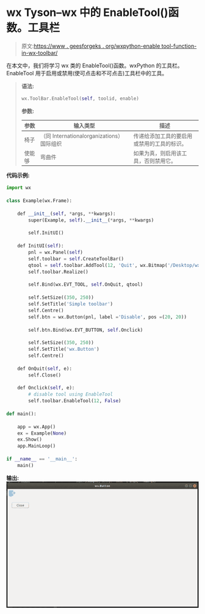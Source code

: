 # wx Tyson–wx 中的 EnableTool()函数。工具栏

> 原文:[https://www . geesforgeks . org/wxpython-enable tool-function-in-wx-toolbar/](https://www.geeksforgeeks.org/wxpython-enabletool-function-in-wx-toolbar/)

在本文中，我们将学习 wx 类的 EnableTool()函数。wxPython 的工具栏。EnableTool 用于启用或禁用(使可点击和不可点击)工具栏中的工具。

> **语法:**
> 
> ```py
> wx.ToolBar.EnableTool(self, toolid, enable)
> 
> ```
> 
> **参数:**
> 
> | 参数 | 输入类型 | 描述 |
> | --- | --- | --- |
> | 椅子 | （同 Internationalorganizations）国际组织 | 传递给添加工具的要启用或禁用的工具的标识。 |
> | 使能够 | 弯曲件 | 如果为真，则启用该工具，否则禁用它。 |

**代码示例:**

```py
import wx

class Example(wx.Frame):

    def __init__(self, *args, **kwargs):
        super(Example, self).__init__(*args, **kwargs)

        self.InitUI()

    def InitUI(self):
        pnl = wx.Panel(self)
        self.toolbar = self.CreateToolBar()
        qtool = self.toolbar.AddTool(12, 'Quit', wx.Bitmap('/Desktop/wxPython/signs.png'))
        self.toolbar.Realize()

        self.Bind(wx.EVT_TOOL, self.OnQuit, qtool)

        self.SetSize((350, 250))
        self.SetTitle('Simple toolbar')
        self.Centre()
        self.btn = wx.Button(pnl, label ='Disable', pos =(20, 20))

        self.btn.Bind(wx.EVT_BUTTON, self.Onclick)

        self.SetSize((350, 250))
        self.SetTitle('wx.Button')
        self.Centre()

    def OnQuit(self, e):
        self.Close()

    def Onclick(self, e):
        # disable tool using EnableTool
        self.toolbar.EnableTool(12, False)

def main():

    app = wx.App()
    ex = Example(None)
    ex.Show()
    app.MainLoop()

if __name__ == '__main__':
    main()
```

**输出:**
![](img/3d00693597a51f7b6227593dce5fe1dc.png)